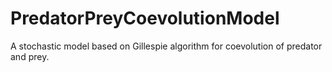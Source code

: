 # PredatorPreyCoevolutionModel
A stochastic model based on Gillespie algorithm for coevolution of predator and prey.
